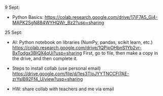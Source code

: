 
9 Sept:
- Python Basics: https://colab.research.google.com/drive/17iF7A5_Gi4-MAPK2SgN884WYHQWr_Bz2?usp=sharing

25 Sept:
- AI: Python notebook on libraries (NumPy, pandas, scikit learn, etc.) 
https://colab.research.google.com/drive/1QPipOHbnS1Yb2vr-BxTodgx3BIQX4qUi?usp=sharing
First, go to file, then make a copy in the drive, and then complete it.


- Steps to install collab (use personal email) 
https://drive.google.com/file/d/1es3TIoJYYTNCCFl7AE-zrYsIB92Ff4_U/view?usp=sharing
- HW: share collab with teachers and me via email

